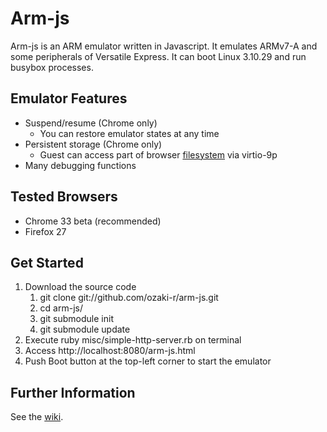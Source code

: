 Arm-js
======

Arm-js is an ARM emulator written in Javascript. It emulates ARMv7-A
and some peripherals of Versatile Express. It can boot Linux 3.10.29
and run busybox processes.

Emulator Features
---

* Suspend/resume (Chrome only)
  * You can restore emulator states at any time
* Persistent storage (Chrome only)
  * Guest can access part of browser [filesystem](http://www.w3.org/TR/file-system-api/) via virtio-9p
* Many debugging functions

Tested Browsers
---

* Chrome 33 beta (recommended)
* Firefox 27

Get Started
---

1. Download the source code
   1. git clone git://github.com/ozaki-r/arm-js.git
   2. cd arm-js/
   2. git submodule init
   3. git submodule update
2. Execute ruby misc/simple-http-server.rb on terminal
3. Access http://localhost:8080/arm-js.html
4. Push Boot button at the top-left corner to start the emulator

Further Information
---

See the [wiki](https://github.com/ozaki-r/arm-js/wiki).
